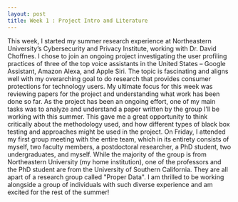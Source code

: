 ```yaml
---
layout: post
title: Week 1 : Project Intro and Literature
---
```


  This week, I started my summer research experience at Northeastern University’s Cybersecurity and Privacy Institute, working with Dr. David Choffnes. I chose to join an ongoing project investigating the user profiling practices of three of the top voice assistants in the United States – Google Assistant, Amazon Alexa, and Apple Siri. The topic is fascinating and aligns well with my overarching goal to do research that provides consumer protections for technology users. 
	My ultimate focus for this week was reviewing papers for the project and understanding what work has been done so far. As the project has been an ongoing effort, one of my main tasks was to analyze and understand a paper written by the group I’ll be working with this summer. This gave me a great opportunity to think critically about the methodology used, and how different types of black box testing and approaches might be used in the project.
	On Friday, I attended my first group meeting with the entire team, which in its entirety consists of myself, two faculty members, a postdoctoral researcher, a PhD student, two undergraduates, and myself. While the majority of the group is from Northeastern University (my home institution), one of the professors and the PhD student are from the University of Southern California. They are all apart of a research group called "Proper Data". I am thrilled to be working alongside a group of individuals with such diverse experience and am excited for the rest of the summer!


